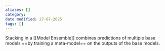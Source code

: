 ```yaml
---
aliases: []
category:
date modified: 27-07-2025
tags: []
---
```

Stacking in a [[Model Ensemble]] combines predictions of multiple base models ==by training a meta-model== on the outputs of the base models.

